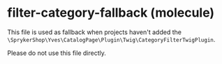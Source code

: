 # filter-category-fallback (molecule)

This file is used as fallback when projects haven't added the `\SprykerShop\Yves\CatalogPage\Plugin\Twig\CategoryFilterTwigPlugin`.

Please do not use this file directly.
